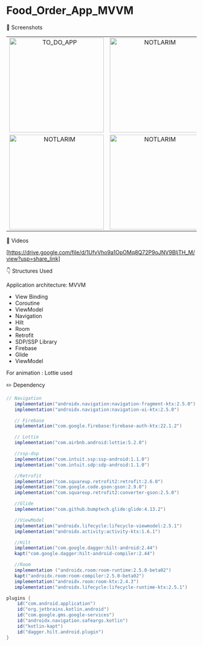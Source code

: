 # Food_Order_App_MVVM

📸 Screenshots
<table>
  <tr>
    <td align="center">
      <img src="https://github.com/baris-gungorr/Food_Order_App_MVVM/blob/main/app/src/main/res/orderApp/si.png" alt="TO_DO_APP" width="250">
    </td>
    <td align="center">
      <img src="https://github.com/baris-gungorr/Food_Order_App_MVVM/blob/main/app/src/main/res/orderApp/su.png" alt="NOTLARIM" width="250">
    </td>
    <td align="center">
      <img src="https://github.com/baris-gungorr/Food_Order_App_MVVM/blob/main/app/src/main/res/orderApp/main.png" alt="NOTLARIM" width="250">
    </td>
  </tr>
  <tr>
    <td align="center">
      <img src="https://github.com/baris-gungorr/Food_Order_App_MVVM/blob/main/app/src/main/res/orderApp/fav.png" alt="NOTLARIM" width="250">
    </td>
    <td align="center">
      <img src="https://github.com/baris-gungorr/Food_Order_App_MVVM/blob/main/app/src/main/res/orderApp/or.png" alt="NOTLARIM" width="250">
    </td>
    <td align="center">
      <img src="https://github.com/baris-gungorr/Food_Order_App_MVVM/blob/main/app/src/main/res/orderApp/sea.png" alt="NOTLARIM" width="250">
    </td>
  </tr>
</table>

📸 Videos

 [https://drive.google.com/file/d/1UfvVho9a1OpOMq8Q72P9oJNV9BIjTH_M/view?usp=share_link]


👇 Structures Used

Application architecture: MVVM

- View Binding 
- Coroutine
- ViewModel
- Navigation
- Hilt
- Room
- Retrofit
- SDP/SSP Library
- Firebase
- Glide
- ViewModel

 For animation : Lottie used  

  ✏️ Dependency
 ```gradle
 // Navigation
    implementation("androidx.navigation:navigation-fragment-ktx:2.5.0")
    implementation("androidx.navigation:navigation-ui-ktx:2.5.0")

    // Firebase
    implementation("com.google.firebase:firebase-auth-ktx:22.1.2")

    // Lottie
    implementation("com.airbnb.android:lottie:5.2.0")

    //ssp-dsp
    implementation("com.intuit.ssp:ssp-android:1.1.0")
    implementation("com.intuit.sdp:sdp-android:1.1.0")

    //Retrofit
    implementation("com.squareup.retrofit2:retrofit:2.6.0")
    implementation("com.google.code.gson:gson:2.9.0")
    implementation("com.squareup.retrofit2:converter-gson:2.5.0")

    //Glide
    implementation("com.github.bumptech.glide:glide:4.13.2")

    //ViewModel
    implementation("androidx.lifecycle:lifecycle-viewmodel:2.5.1")
    implementation("androidx.activity:activity-ktx:1.6.1")

    //Hilt
    implementation("com.google.dagger:hilt-android:2.44")
    kapt("com.google.dagger:hilt-android-compiler:2.44")

    //Room
    implementation ("androidx.room:room-runtime:2.5.0-beta02")
    kapt("androidx.room:room-compiler:2.5.0-beta02")
    implementation("androidx.room:room-ktx:2.4.3")
    implementation("androidx.lifecycle:lifecycle-runtime-ktx:2.5.1")


```

```groovy
plugins {
    id("com.android.application")
    id("org.jetbrains.kotlin.android")
    id("com.google.gms.google-services")
    id("androidx.navigation.safeargs.kotlin")
    id("kotlin-kapt")
    id("dagger.hilt.android.plugin")
}

```

